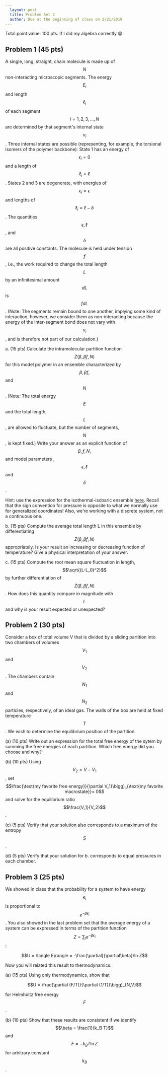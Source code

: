 ```yaml
---
  layout: post
  title: Problem Set 2
  author: Due at the beginning of class on 2/21/2019
---
```


Total point value: 100 pts. If I did my algebra correctly :grin:

## Problem 1 (45 pts)
A single, long, straight, chain molecule is made up of $$N$$ non-interacting microscopic segments. The energy $$E_i$$ and length $$\ell_i$$ of each segment $$i = 1, 2, 3, ... , N$$ are determined by that segment's internal state $$\nu_i$$. Three internal states are possible (representing, for example, the torsional isomers of the polymer backbone): State 1 has an energy of $$\epsilon_i=0$$ and a length of $$\ell_i = \ell$$. States 2 and 3 are degenerate, with energies of $$\epsilon_i = \epsilon$$ and lengths of $$\ell_i = \ell - \delta$$. The quantities $$\epsilon, \ell$$, and $$\delta$$ are all positive constants. The molecule is held under tension $$f$$, i.e., the work required to change the total length $$L$$ by an infinitesimal amount $$dL$$ is $$fdL$$. (Note: The segments remain bound to one another, implying some kind of interaction, however, we consider them as non-interacting because the energy of the inter-segment bond does not vary with $$\nu_i$$, and is therefore not part of our calculation.)

a. (15 pts) Calculate the intramolecular partition function $$Z(\beta, \beta f, N )$$ for this model polymer in an ensemble characterized by $$\beta, \beta f,$$ and $$N$$. (Note: The total energy $$E$$ and the total length, $$L$$, are allowed to fluctuate, but the number of segments, $$N$$, is kept fixed.) Write your answer as an explicit function of $$\beta, f, N,$$ and model parameters ,$$\epsilon, \ell$$ and $$\delta$$.

Hint: use the expression for the isothermal-isobaric ensemble [here](https://en.wikipedia.org/wiki/Isothermal%E2%80%93isobaric_ensemble). Recall that the sign convention for pressure is opposite to what we normally use for generalized coordinates! Also, we're working with a discrete system, not a continuous one.

b. (15 pts) Compute the average total length L in this ensemble by differentiating $$Z(\beta, \beta f, N )$$ appropriately. Is your result an increasing or decreasing function of temperature? Give a physical interpretation of your answer.

c. (15 pts) Compute the root mean square fluctuation in length, $$\sqrt{(L-L_0)^2}$$ by further differentiation of $$Z(\beta, \beta f, N )$$. How does this quantity compare in magnitude with $$L$$ and why is your result expected or unexpected?

## Problem 2 (30 pts)

Consider a box of total volume V that is divided by a sliding partition into two chambers of volumes $$V_1$$ and $$V_2$$. The chambers contain $$N_1$$ and $$N_2$$ particles, respectively, of an ideal gas. The walls of the box are held at fixed temperature $$T$$. We wish to determine the equilibrium position of the partition.

(a) (10 pts) Write out an expression for the total free energy of the sytem by summing
the free energies of each partition. Which free energy did you choose and why?

(b) (10 pts) Using $$V_2 = V − V_1$$, set $$\frac{\text{my favorite free energy}}{\partial V_1}\bigg)_{\text{my favorite macrostate}}= 0$$ and solve for the equilibrium ratio $$\frac{V_1}{V_2}$$.

(c) (5 pts) Verify that your solution also corresponds to a maximum of the entropy $$S$$.

(d) (5 pts) Verify that your solution for b. corresponds to equal pressures in each chamber.

## Problem 3 (25 pts)

We showed in class that the probability for a system to have energy $$\epsilon_i$$ is proportional to $$e^{−\beta \epsilon_i}$$. You also showed in the last problem set that the average energy of a system can be expressed in terms of the partition function $$Z = \sum_i e^{-\beta\epsilon_i}$$:

$$U = \langle E\rangle = -\frac{\partial}{\partial\beta}\ln Z$$

Now you will related this result to thermodynamics.

(a) (15 pts) Using only thermodynamics, show that

$$U = \frac{\partial (F/T)}{\partial (1/T)}\bigg)_{N,V}$$

for Helmholtz free energy $$F$$.

(b) (10 pts) Show that these results are consistent if we identify $$\beta = \frac{1}{k_B T}$$ and $$F = −k_B T \ln Z$$ for arbitrary constant $$k_B$$.
